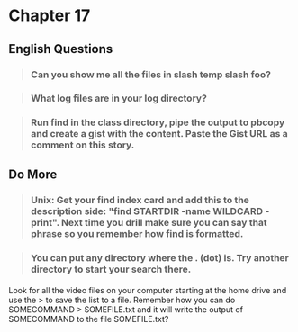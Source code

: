 # Chapter 17

## English Questions

>### Can you show me all the files in slash temp slash foo?

####

>### What log files are in your log directory?

####

>### Run find in the class directory, pipe the output to pbcopy and create a gist with the content.  Paste the Gist URL as a comment on this story.

#### 

## Do More

>### Unix: Get your find index card and add this to the description side: "find STARTDIR -name WILDCARD -print". Next time you drill make sure you can say that phrase so you remember how find is formatted.

####

>### You can put any directory where the . (dot) is. Try another directory to start your search there.

####
Look for all the video files on your computer starting at the home drive and use the > to save the list to a file. Remember how you can do SOMECOMMAND > SOMEFILE.txt and it will write the output of SOMECOMMAND to the file SOMEFILE.txt?
